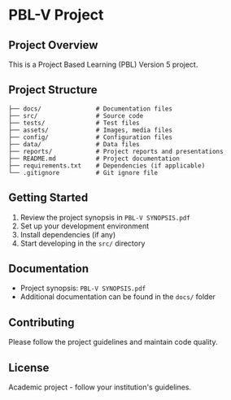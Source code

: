 # PBL-V Project

## Project Overview
This is a Project Based Learning (PBL) Version 5 project.

## Project Structure
```
├── docs/               # Documentation files
├── src/                # Source code
├── tests/              # Test files
├── assets/             # Images, media files
├── config/             # Configuration files
├── data/               # Data files
├── reports/            # Project reports and presentations
├── README.md           # Project documentation
├── requirements.txt    # Dependencies (if applicable)
└── .gitignore          # Git ignore file
```

## Getting Started
1. Review the project synopsis in `PBL-V SYNOPSIS.pdf`
2. Set up your development environment
3. Install dependencies (if any)
4. Start developing in the `src/` directory

## Documentation
- Project synopsis: `PBL-V SYNOPSIS.pdf`
- Additional documentation can be found in the `docs/` folder

## Contributing
Please follow the project guidelines and maintain code quality.

## License
Academic project - follow your institution's guidelines.
